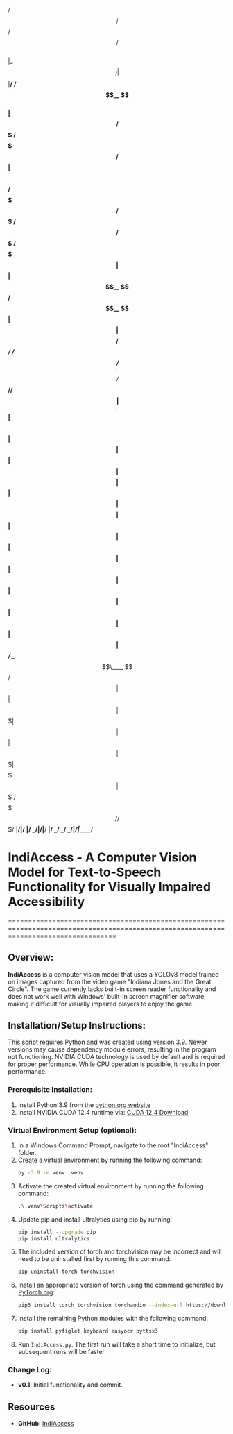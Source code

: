  /$$$$$$                 /$$ /$$  /$$$$$$                                                  
|_  $$_/                | $$|__/ /$$__  $$                                                 
  | $$   /$$$$$$$   /$$$$$$$ /$$| $$  \ $$  /$$$$$$$  /$$$$$$$  /$$$$$$   /$$$$$$$ /$$$$$$$
  | $$  | $$__  $$ /$$__  $$| $$| $$$$$$$$ /$$_____/ /$$_____/ /$$__  $$ /$$_____//$$_____/
  | $$  | $$  \ $$| $$  | $$| $$| $$__  $$| $$      | $$      | $$$$$$$$|  $$$$$$|  $$$$$$ 
  | $$  | $$  | $$| $$  | $$| $$| $$  | $$| $$      | $$      | $$_____/ \____  $$\____  $$
 /$$$$$$| $$  | $$|  $$$$$$$| $$| $$  | $$|  $$$$$$$|  $$$$$$$|  $$$$$$$ /$$$$$$$//$$$$$$$/
|______/|__/  |__/ \_______/|__/|__/  |__/ \_______/ \_______/ \_______/|_______/|_______/ 


# IndiAccess - A Computer Vision Model for Text-to-Speech Functionality for Visually Impaired Accessibility
=======================================================================================================================================  

## Overview:
**IndiAccess** is a computer vision model that uses a YOLOv8 model trained on images captured from the video game "Indiana Jones and the Great Circle". The game currently lacks built-in screen reader functionality and does not work well with Windows' built-in screen magnifier software, making it difficult for visually impaired players to enjoy the game.

## Installation/Setup Instructions:
This script requires Python and was created using version 3.9. Newer versions may cause dependency module errors, resulting in the program not functioning. NVIDIA CUDA technology is used by default and is required for proper performance. While CPU operation is possible, it results in poor performance.

### Prerequisite Installation:
1. Install Python 3.9 from the [python.org website](https://www.python.org/downloads/release/python-390/)
2. Install NVIDIA CUDA 12.4 runtime via: [CUDA 12.4 Download](https://developer.nvidia.com/cuda-12-4-0-download-archive)

### Virtual Environment Setup (optional):
1. In a Windows Command Prompt, navigate to the root "IndiAccess" folder.
2. Create a virtual environment by running the following command:
    ```sh
    py -3.9 -m venv .venv
    ```
3. Activate the created virtual environment by running the following command:
    ```sh
    .\.venv\Scripts\activate
    ```
4. Update pip and install ultralytics using pip by running:
    ```sh
    pip install --upgrade pip
    pip install ultralytics
    ```
5. The included version of torch and torchvision may be incorrect and will need to be uninstalled first by running this command:
    ```sh
    pip uninstall torch torchvision
    ```
6. Install an appropriate version of torch using the command generated by [PyTorch.org](https://pytorch.org/):
    ```sh
    pip3 install torch torchvision torchaudio --index-url https://download.pytorch.org/whl/cu124
    ```
7. Install the remaining Python modules with the following command:
    ```sh
    pip install pyfiglet keyboard easyocr pyttsx3
    ```
8. Run `IndiAccess.py`. The first run will take a short time to initialize, but subsequent runs will be faster.

### Change Log:
- **v0.1**: Initial functionality and commit.


## Resources
- **GitHub**: [IndiAccess](https://github.com/JPDoesDev/IndiAccess)
